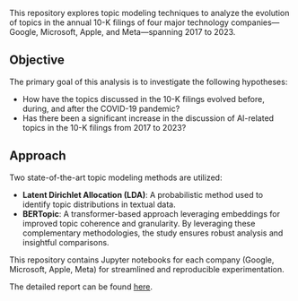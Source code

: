 This repository explores topic modeling techniques to analyze the evolution of topics in the annual 10-K filings of four major technology companies—Google, Microsoft, Apple, and Meta—spanning 2017 to 2023.

## Objective

The primary goal of this analysis is to investigate the following hypotheses:

- How have the topics discussed in the 10-K filings evolved before, during, and after the COVID-19 pandemic?
- Has there been a significant increase in the discussion of AI-related topics in the 10-K filings from 2017 to 2023?


## Approach

Two state-of-the-art topic modeling methods are utilized:

- **Latent Dirichlet Allocation (LDA)**: A probabilistic method used to identify topic distributions in textual data.
- **BERTopic**: A transformer-based approach leveraging embeddings for improved topic coherence and granularity.
By leveraging these complementary methodologies, the study ensures robust analysis and insightful comparisons.


This repository contains Jupyter notebooks for each company (Google, Microsoft, Apple, Meta) for streamlined and reproducible experimentation.


The detailed report can be found [here](https://drive.google.com/file/d/100-4edPeD14glKFaVgsRcNdLELzxvn59/view?usp=sharing).

